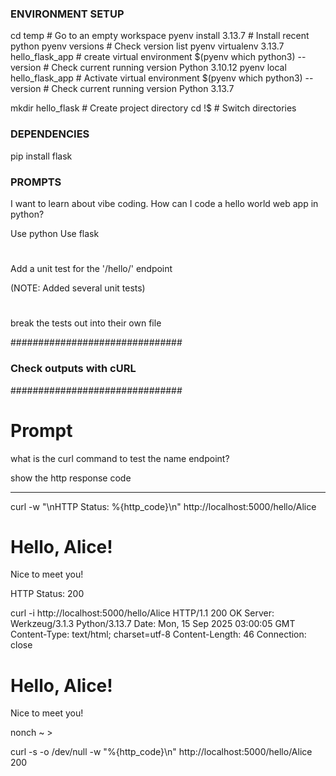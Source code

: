 ### ENVIRONMENT SETUP

cd temp                                        # Go to an empty workspace
pyenv install 3.13.7                           # Install recent python
pyenv versions                                 # Check version list
pyenv virtualenv 3.13.7 hello_flask_app        # create virtual environment
$(pyenv which python3) --version               # Check current running version
  Python 3.10.12
pyenv local hello_flask_app                    # Activate virtual environment
$(pyenv which python3) --version               # Check current running version
  Python 3.13.7

mkdir hello_flask                              # Create project directory
cd !$                                          # Switch directories  
  
### DEPENDENCIES

pip install flask


### PROMPTS
I want to learn about vibe coding. How can I code a hello world web app in python? 

Use python
Use flask

# 

Add a unit test for the '/hello/<name>' endpoint 

(NOTE: Added several unit tests)

# 

break the tests out into their own file


###############################
### Check outputs with cURL ###
###############################

# Prompt
what is the curl command to test the name endpoint?

show the http response code

---

curl -w "\nHTTP Status: %{http_code}\n" http://localhost:5000/hello/Alice
<h1>Hello, Alice!</h1><p>Nice to meet you!</p>
HTTP Status: 200


curl -i http://localhost:5000/hello/Alice
HTTP/1.1 200 OK
Server: Werkzeug/3.1.3 Python/3.13.7
Date: Mon, 15 Sep 2025 03:00:05 GMT
Content-Type: text/html; charset=utf-8
Content-Length: 46
Connection: close

<h1>Hello, Alice!</h1><p>Nice to meet you!</p>nonch ~ >


curl -s -o /dev/null -w "%{http_code}\n" http://localhost:5000/hello/Alice
200
